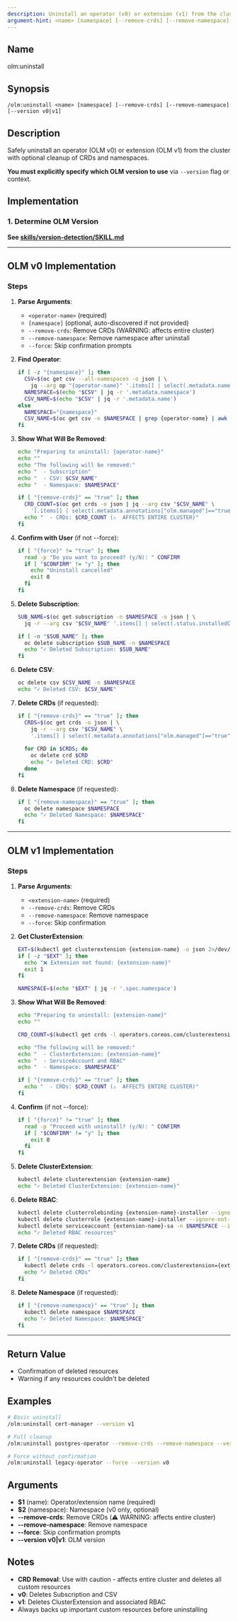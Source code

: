 ```yaml
---
description: Uninstall an operator (v0) or extension (v1) from the cluster
argument-hint: <name> [namespace] [--remove-crds] [--remove-namespace] [--version v0|v1]
---
```


## Name
olm:uninstall

## Synopsis
```
/olm:uninstall <name> [namespace] [--remove-crds] [--remove-namespace] [--version v0|v1]
```

## Description
Safely uninstall an operator (OLM v0) or extension (OLM v1) from the cluster with optional cleanup of CRDs and namespaces.

**You must explicitly specify which OLM version to use** via `--version` flag or context.

## Implementation

### 1. Determine OLM Version
**See [skills/version-detection/SKILL.md](../../skills/version-detection/SKILL.md)**

---

## OLM v0 Implementation

### Steps

1. **Parse Arguments**:
   - `<operator-name>` (required)
   - `[namespace]` (optional, auto-discovered if not provided)
   - `--remove-crds`: Remove CRDs (WARNING: affects entire cluster)
   - `--remove-namespace`: Remove namespace after uninstall
   - `--force`: Skip confirmation prompts

2. **Find Operator**:
   ```bash
   if [ -z "{namespace}" ]; then
     CSV=$(oc get csv --all-namespaces -o json | \
       jq --arg op "{operator-name}" '.items[] | select(.metadata.name | contains($op))' | head -1)
     NAMESPACE=$(echo "$CSV" | jq -r '.metadata.namespace')
     CSV_NAME=$(echo "$CSV" | jq -r '.metadata.name')
   else
     NAMESPACE="{namespace}"
     CSV_NAME=$(oc get csv -n $NAMESPACE | grep {operator-name} | awk '{print $1}')
   fi
   ```

3. **Show What Will Be Removed**:
   ```bash
   echo "Preparing to uninstall: {operator-name}"
   echo ""
   echo "The following will be removed:"
   echo "  - Subscription"
   echo "  - CSV: $CSV_NAME"
   echo "  - Namespace: $NAMESPACE"
   
   if [ "{remove-crds}" == "true" ]; then
     CRD_COUNT=$(oc get crds -o json | jq --arg csv "$CSV_NAME" \
       '[.items[] | select(.metadata.annotations["olm.managed"]=="true")] | length')
     echo "  - CRDs: $CRD_COUNT (⚠️  AFFECTS ENTIRE CLUSTER)"
   fi
   ```

4. **Confirm with User** (if not --force):
   ```bash
   if [ "{force}" != "true" ]; then
     read -p "Do you want to proceed? (y/N): " CONFIRM
     if [ "$CONFIRM" != "y" ]; then
       echo "Uninstall cancelled"
       exit 0
     fi
   fi
   ```

5. **Delete Subscription**:
   ```bash
   SUB_NAME=$(oc get subscription -n $NAMESPACE -o json | \
     jq -r --arg csv "$CSV_NAME" '.items[] | select(.status.installedCSV==$csv) | .metadata.name')
   
   if [ -n "$SUB_NAME" ]; then
     oc delete subscription $SUB_NAME -n $NAMESPACE
     echo "✓ Deleted Subscription: $SUB_NAME"
   fi
   ```

6. **Delete CSV**:
   ```bash
   oc delete csv $CSV_NAME -n $NAMESPACE
   echo "✓ Deleted CSV: $CSV_NAME"
   ```

7. **Delete CRDs** (if requested):
   ```bash
   if [ "{remove-crds}" == "true" ]; then
     CRDS=$(oc get crds -o json | \
       jq -r --arg csv "$CSV_NAME" \
       '.items[] | select(.metadata.annotations["olm.managed"]=="true") | .metadata.name')
     
     for CRD in $CRDS; do
       oc delete crd $CRD
       echo "✓ Deleted CRD: $CRD"
     done
   fi
   ```

8. **Delete Namespace** (if requested):
   ```bash
   if [ "{remove-namespace}" == "true" ]; then
     oc delete namespace $NAMESPACE
     echo "✓ Deleted Namespace: $NAMESPACE"
   fi
   ```

---

## OLM v1 Implementation

### Steps

1. **Parse Arguments**:
   - `<extension-name>` (required)
   - `--remove-crds`: Remove CRDs
   - `--remove-namespace`: Remove namespace
   - `--force`: Skip confirmation

2. **Get ClusterExtension**:
   ```bash
   EXT=$(kubectl get clusterextension {extension-name} -o json 2>/dev/null)
   if [ -z "$EXT" ]; then
     echo "❌ Extension not found: {extension-name}"
     exit 1
   fi
   
   NAMESPACE=$(echo "$EXT" | jq -r '.spec.namespace')
   ```

3. **Show What Will Be Removed**:
   ```bash
   echo "Preparing to uninstall: {extension-name}"
   echo ""
   
   CRD_COUNT=$(kubectl get crds -l operators.coreos.com/clusterextension={extension-name} --no-headers | wc -l)
   
   echo "The following will be removed:"
   echo "  - ClusterExtension: {extension-name}"
   echo "  - ServiceAccount and RBAC"
   echo "  - Namespace: $NAMESPACE"
   
   if [ "{remove-crds}" == "true" ]; then
     echo "  - CRDs: $CRD_COUNT (⚠️  AFFECTS ENTIRE CLUSTER)"
   fi
   ```

4. **Confirm** (if not --force):
   ```bash
   if [ "{force}" != "true" ]; then
     read -p "Proceed with uninstall? (y/N): " CONFIRM
     if [ "$CONFIRM" != "y" ]; then
       exit 0
     fi
   fi
   ```

5. **Delete ClusterExtension**:
   ```bash
   kubectl delete clusterextension {extension-name}
   echo "✓ Deleted ClusterExtension: {extension-name}"
   ```

6. **Delete RBAC**:
   ```bash
   kubectl delete clusterrolebinding {extension-name}-installer --ignore-not-found
   kubectl delete clusterrole {extension-name}-installer --ignore-not-found
   kubectl delete serviceaccount {extension-name}-sa -n $NAMESPACE --ignore-not-found
   echo "✓ Deleted RBAC resources"
   ```

7. **Delete CRDs** (if requested):
   ```bash
   if [ "{remove-crds}" == "true" ]; then
     kubectl delete crds -l operators.coreos.com/clusterextension={extension-name}
     echo "✓ Deleted CRDs"
   fi
   ```

8. **Delete Namespace** (if requested):
   ```bash
   if [ "{remove-namespace}" == "true" ]; then
     kubectl delete namespace $NAMESPACE
     echo "✓ Deleted Namespace: $NAMESPACE"
   fi
   ```

---

## Return Value
- Confirmation of deleted resources
- Warning if any resources couldn't be deleted

## Examples

```bash
# Basic uninstall
/olm:uninstall cert-manager --version v1

# Full cleanup
/olm:uninstall postgres-operator --remove-crds --remove-namespace --version v0

# Force without confirmation
/olm:uninstall legacy-operator --force --version v0
```

## Arguments
- **$1** (name): Operator/extension name (required)
- **$2** (namespace): Namespace (v0 only, optional)
- **--remove-crds**: Remove CRDs (⚠️  WARNING: affects entire cluster)
- **--remove-namespace**: Remove namespace
- **--force**: Skip confirmation prompts
- **--version v0|v1**: OLM version

## Notes
- **CRD Removal**: Use with caution - affects entire cluster and deletes all custom resources
- **v0**: Deletes Subscription and CSV
- **v1**: Deletes ClusterExtension and associated RBAC
- Always backs up important custom resources before uninstalling
